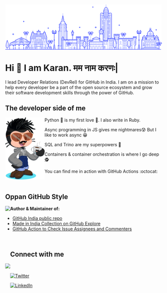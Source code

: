 ![Bengaluru](bengaluru.png)

# Hi 👋 I am Karan. मम नाम करणः|

I lead Developer Relations (DevRel) for GitHub in India. I am on a mission to help every developer be a part of the open source ecosystem and grow their software development skills through the power of GitHub.

## The developer side of me

<img src="karanoctocat.png" align="left" height="200">

Python 🐍 is my first love 💙. I also write in Ruby. 

Async programming in JS gives me nightmares😰 But I like to work async 😁

SQL and Trino are my superpowers 🦾

Containers & container orchestration is where I go deep 🕵️

You can find me in action with GitHub Actions :octocat:

<br/>

## Oppan GitHub Style

<img src="https://octodex.github.com/images/gangnamtocat.png" align="left" height="150">

**Author & Maintainer of:**

- [GitHub India public repo](https://github.com/github/india)
- [Made in India Collection on GitHub Explore](https://github.com/collections/made-in-india)
- [GitHub Action to Check Issue Assignees and Commenters](https://github.com/marketplace/actions/check-issue-assignees-with-commenters)

<br/>

## Connect with me

<img src="https://octodex.github.com/images/daftpunktocat-thomas.gif" align="left" height="150">

<br/>

[![Twitter][1.1]][1.2]

[1.1]: https://img.shields.io/badge/Twitter-1DA1F2?style=for-the-badge&logo=twitter&logoColor=white
[1.2]: https://twitter.com/mvkaran

[![LinkedIn][2.1]][2.2]

[2.1]: https://img.shields.io/badge/LinkedIn-0077B5?style=for-the-badge&logo=linkedin&logoColor=white
[2.2]: https://linkedin.com/in/mvkaran


